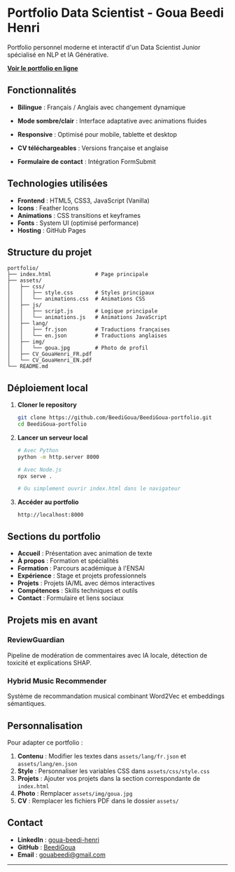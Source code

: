 # Portfolio Data Scientist - Goua Beedi Henri

Portfolio personnel moderne et interactif d'un Data Scientist Junior spécialisé en NLP et IA Générative.

**[Voir le portfolio en ligne](https://gouahenri.github.io/)**

## Fonctionnalités

- **Bilingue** : Français / Anglais avec changement dynamique
- **Mode sombre/clair** : Interface adaptative avec animations fluides
- **Responsive** : Optimisé pour mobile, tablette et desktop

- **CV téléchargeables** : Versions française et anglaise
- **Formulaire de contact** : Intégration FormSubmit

## Technologies utilisées

- **Frontend** : HTML5, CSS3, JavaScript (Vanilla)
- **Icons** : Feather Icons
- **Animations** : CSS transitions et keyframes
- **Fonts** : System UI (optimisé performance)
- **Hosting** : GitHub Pages

## Structure du projet

```
portfolio/
├── index.html              # Page principale
├── assets/
│   ├── css/
│   │   ├── style.css       # Styles principaux
│   │   └── animations.css  # Animations CSS
│   ├── js/
│   │   ├── script.js       # Logique principale
│   │   └── animations.js   # Animations JavaScript
│   ├── lang/
│   │   ├── fr.json         # Traductions françaises
│   │   └── en.json         # Traductions anglaises
│   ├── img/
│   │   └── goua.jpg        # Photo de profil
│   ├── CV_GouaHenri_FR.pdf
│   └── CV_GouaHenri_EN.pdf
└── README.md
```

## Déploiement local

1. **Cloner le repository**
   ```bash
   git clone https://github.com/BeediGoua/BeediGoua-portfolio.git
   cd BeediGoua-portfolio
   ```

2. **Lancer un serveur local**
   ```bash
   # Avec Python
   python -m http.server 8000
   
   # Avec Node.js
   npx serve .
   
   # Ou simplement ouvrir index.html dans le navigateur
   ```

3. **Accéder au portfolio**
   ```
   http://localhost:8000
   ```

## Sections du portfolio

- **Accueil** : Présentation avec animation de texte
- **À propos** : Formation et spécialités
- **Formation** : Parcours académique à l'ENSAI
- **Expérience** : Stage et projets professionnels
- **Projets** : Projets IA/ML avec démos interactives
- **Compétences** : Skills techniques et outils
- **Contact** : Formulaire et liens sociaux

## Projets mis en avant

### ReviewGuardian
Pipeline de modération de commentaires avec IA locale, détection de toxicité et explications SHAP.

### Hybrid Music Recommender
Système de recommandation musical combinant Word2Vec et embeddings sémantiques.

## Personnalisation

Pour adapter ce portfolio :

1. **Contenu** : Modifier les textes dans `assets/lang/fr.json` et `assets/lang/en.json`
2. **Style** : Personnaliser les variables CSS dans `assets/css/style.css`
3. **Projets** : Ajouter vos projets dans la section correspondante de `index.html`
4. **Photo** : Remplacer `assets/img/goua.jpg`
5. **CV** : Remplacer les fichiers PDF dans le dossier `assets/`

## Contact

- **LinkedIn** : [goua-beedi-henri](https://www.linkedin.com/in/goua-beedi-henri-a152bb1b2/)
- **GitHub** : [BeediGoua](https://github.com/BeediGoua)
- **Email** : gouabeedi@gmail.com


---
